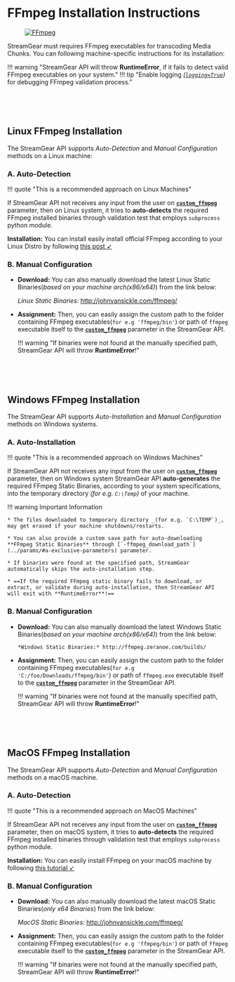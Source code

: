 <!--
===============================================
vidgear library source-code is deployed under the Apache 2.0 License:

Copyright (c) 2019-2020 Abhishek Thakur(@abhiTronix) <abhi.una12@gmail.com>

Licensed under the Apache License, Version 2.0 (the "License");
you may not use this file except in compliance with the License.
You may obtain a copy of the License at

   http://www.apache.org/licenses/LICENSE-2.0

Unless required by applicable law or agreed to in writing, software
distributed under the License is distributed on an "AS IS" BASIS,
WITHOUT WARRANTIES OR CONDITIONS OF ANY KIND, either express or implied.
See the License for the specific language governing permissions and
limitations under the License.
===============================================
-->

# FFmpeg Installation Instructions

<figure>
  <a href="http://ffmpeg.org/"><img src="../../../assets/images/ffmpeg.webp" alt="FFmpeg"/></a>
</figure>


StreamGear must requires FFmpeg executables for transcoding Media Chunks. You can following machine-specific instructions for its installation:


!!! warning "StreamGear API will throw **RuntimeError**, if it fails to detect valid FFmpeg executables on your system."
!!! tip "Enable logging _([`logging=True`](../params/#logging))_ for debugging FFmpeg validation process."

&nbsp;

&nbsp;


## Linux FFmpeg Installation

The StreamGear API supports _Auto-Detection_ and _Manual Configuration_ methods on a Linux machine:

### A. Auto-Detection 

!!! quote "This is a recommended approach on Linux Machines"

If StreamGear API not receives any input from the user on [**`custom_ffmpeg`**](../params/#custom_ffmpeg) parameter, then on Linux system, it tries to **auto-detects** the required FFmpeg installed binaries through validation test that employs `subprocess` python module. 

**Installation:** You can install easily install official FFmpeg according to your Linux Distro by following [this post ➶](https://www.tecmint.com/install-ffmpeg-in-linux/)


### B. Manual Configuration

* **Download:** You can also manually download the latest Linux Static Binaries(*based on your machine arch(x86/x64)*) from the link below:

    *Linux Static Binaries:* http://johnvansickle.com/ffmpeg/

* **Assignment:** Then, you can easily assign the custom path to the folder containing FFmpeg executables(`for e.g 'ffmpeg/bin'`)  or path of `ffmpeg` executable itself to the [**`custom_ffmpeg`**](../params/#custom_ffmpeg) parameter in the StreamGear API.

    !!! warning "If binaries were not found at the manually specified path, StreamGear API will throw **RuntimeError**!"

&nbsp;

&nbsp;

## Windows FFmpeg Installation

The StreamGear API supports _Auto-Installation_ and _Manual Configuration_ methods on Windows systems.

### A. Auto-Installation

!!! quote "This is a recommended approach on Windows Machines"

If StreamGear API not receives any input from the user on [**`custom_ffmpeg`**](../params/#custom_ffmpeg) parameter, then on Windows system StreamGear API **auto-generates** the required FFmpeg Static Binaries, according to your system specifications, into the temporary directory _(for e.g. `C:\Temp`)_ of your machine.

!!! warning Important Information

    * The files downloaded to temporary directory _(for e.g. `C:\TEMP`)_, may get erased if your machine shutdowns/restarts.

    * You can also provide a custom save path for auto-downloading **FFmpeg Static Binaries** through [`-ffmpeg_download_path`](../params/#a-exclusive-parameters) parameter.

    * If binaries were found at the specified path, StreamGear automatically skips the auto-installation step.

    * ==If the required FFmpeg static binary fails to download, or extract, or validate during auto-installation, then StreamGear API will exit with **RuntimeError**!==


### B. Manual Configuration

* **Download:** You can also manually download the latest Windows Static Binaries(*based on your machine arch(x86/x64)*) from the link below:
   
      *Windows Static Binaries:* http://ffmpeg.zeranoe.com/builds/

*  **Assignment:** Then, you can easily assign the custom path to the folder containing FFmpeg executables(`for e.g 'C:/foo/Downloads/ffmpeg/bin'`) or path of `ffmpeg.exe` executable itself to the [**`custom_ffmpeg`**](../params/#custom_ffmpeg) parameter in the StreamGear API.

    !!! warning "If binaries were not found at the manually specified path, StreamGear API will throw **RuntimeError**!"


&nbsp;

&nbsp;

## MacOS FFmpeg Installation

The StreamGear API supports _Auto-Detection_ and _Manual Configuration_ methods on a macOS machine.

### A. Auto-Detection

!!! quote "This is a recommended approach on MacOS Machines"

If StreamGear API not receives any input from the user on [**`custom_ffmpeg`**](../params/#custom_ffmpeg) parameter, then on macOS system, it tries to **auto-detects** the required FFmpeg installed binaries through validation test that employs `subprocess` python module.

**Installation:** You can easily install FFmpeg on your macOS machine by following [this tutorial ➶](https://trac.ffmpeg.org/wiki/CompilationGuide/macOS)

### B. Manual Configuration

* **Download:** You can also manually download the latest macOS Static Binaries(*only x64 Binaries*) from the link below:
  
    *MacOS Static Binaries:* http://johnvansickle.com/ffmpeg/

* **Assignment:** Then, you can easily assign the custom path to the folder containing FFmpeg executables(`for e.g 'ffmpeg/bin'`) or path of `ffmpeg` executable itself to the [**`custom_ffmpeg`**](../params/#custom_ffmpeg) parameter in the StreamGear API.


    !!! warning "If binaries were not found at the manually specified path, StreamGear API will throw **RuntimeError**!"

   
&nbsp;

